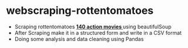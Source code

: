 # webscraping-rottentomatoes

- Scraping rottentomatoes **[140 action movies ](https://bit.ly/2RXoeQv)** using beautifulSoup
- After Scraping make it in a structured form and write in a CSV format
- Doing some analysis and data cleaning using Pandas
